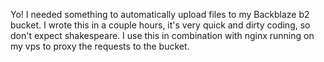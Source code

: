 Yo! I needed something to automatically upload files to my Backblaze b2 bucket. I wrote this in a couple hours, it's very quick and dirty coding, so don't expect shakespeare. I use this in combination with nginx running on my vps to proxy the requests to the bucket.